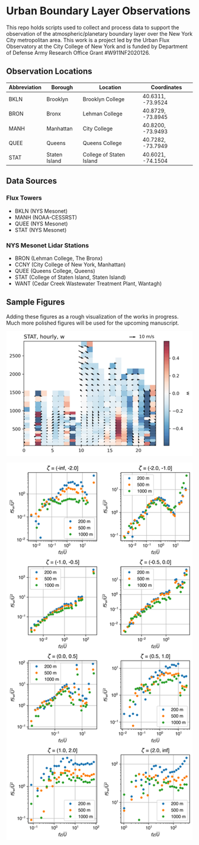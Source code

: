 # Urban Boundary Layer Observations
This repo holds scripts used to collect and process data to support the observation of the atmospheric/planetary boundary layer over the New York City metropolitan area. This work is a project led by the Urban Flux Observatory at the City College of New York and is funded by Department of Defense Army Research Office Grant #W911NF2020126.

## Observation Locations
| Abbreviation  | Borough       | Location                  | Coordinates         |
| ------------- | ------------- | ------------------------- | ------------------- |
| BKLN          | Brooklyn      | Brooklyn College          | 40.6311, -73.9524   |
| BRON          | Bronx         | Lehman College            | 40.8729, -73.8945   |
| MANH          | Manhattan     | City College              | 40.8200, -73.9493   |
| QUEE          | Queens        | Queens College            | 40.7282, -73.7949   |
| STAT          | Staten Island | College of Staten Island  | 40.6021, -74.1504   |


## Data Sources
### Flux Towers
* BKLN (NYS Mesonet)
* MANH (NOAA-CESSRST)
* QUEE (NYS Mesonet)
* STAT (NYS Mesonet)

### NYS Mesonet Lidar Stations
* BRON (Lehman College, The Bronx)
* CCNY (City College of New York, Manhattan)
* QUEE (Queens College, Queens)
* STAT (College of Staten Island, Staten Island)
* WANT (Cedar Creek Wastewater Treatment Plant, Wantagh)

## Sample Figures
Adding these figures as a rough visualization of the works in progress. Much more polished figures will be used for the upcoming manuscript.

![Quiver plot at the College of Staten Island with vertical velocity overlaid. Note that this is a mean profile over days with high probabilities of sea-breeze observation (winds <1 km in height possessing mean horizontal speeds of <5 m/s). Note the southerly shift in wind direction from 12:00 to 19:00 after strong updrafts, with a mid-level northerly shif and stronger downdrafts. This indicates a mean sea-breeze circulation in the absence of geostrophic winds.](https://github.com/mr-gabrielrios/urban_boundary_layer_obs/blob/main/dev/figs/sea-breeze_staten-island.png)

![Normalized power spectra over the City College flux tower in upper Manhattan at 3 heights in the mixed layer. Normalization of the spectra occurs using frequency and mean horizontal wind speed.](https://github.com/mr-gabrielrios/urban_boundary_layer_obs/blob/main/dev/figs/spectra-y_U_norm.png) 

